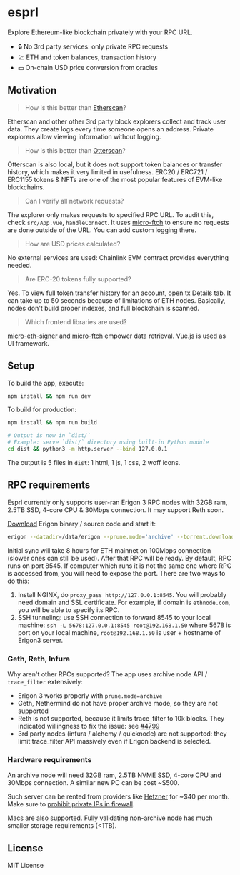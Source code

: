 # esprl

Explore Ethereum-like blockchain privately with your RPC URL.

- 🔒 No 3rd party services: only private RPC requests
- 💹 ETH and token balances, transaction history
- 💵 On-chain USD price conversion from oracles

## Motivation

> How is this better than [Etherscan](https://etherscan.io)?

Etherscan and other other 3rd party block explorers collect and track user data. They create logs every time someone opens an address. Private explorers allow viewing information without logging.

> How is this better than [Otterscan](https://github.com/otterscan/otterscan)?

Otterscan is also local, but it does not support token balances or transfer history, which makes it very limited in usefulness. ERC20 / ERC721 / ERC1155 tokens & NFTs are one of the most popular features of EVM-like blockchains.

> Can I verify all network requests?

The explorer only makes requests to specified RPC URL. To audit this, check `src/App.vue`,
`handleConnect`. It uses [micro-ftch](https://github.com/paulmillr/micro-ftch) to
ensure no requests are done outside of the URL. You can add custom logging there.

> How are USD prices calculated?

No external services are used: Chainlink EVM contract provides everything needed.

> Are ERC-20 tokens fully supported?

Yes. To view full token transfer history for an account, open tx Details tab.
It can take up to 50 seconds because of limitations of ETH nodes.
Basically, nodes don't build proper indexes, and full blockchain is scanned.

> Which frontend libraries are used?

[micro-eth-signer](https://github.com/paulmillr/micro-eth-signer) and
[micro-ftch](https://github.com/paulmillr/micro-ftch) empower data retrieval.
Vue.js is used as UI framework.

## Setup

To build the app, execute:

```sh
npm install && npm run dev
```

To build for production:

```sh
npm install && npm run build

# Output is now in `dist/`
# Example: serve `dist/` directory using built-in Python module
cd dist && python3 -m http.server --bind 127.0.0.1
```

The output is 5 files in `dist`: 1 html, 1 js, 1 css, 2 woff icons.

## RPC requirements

Esprl currently only supports user-ran Erigon 3 RPC nodes with 32GB ram, 2.5TB SSD, 4-core CPU & 30Mbps connection. It may support Reth soon.

[Download](https://github.com/erigontech/erigon/releases) Erigon binary / source code and start it:

```sh
erigon --datadir=/data/erigon --prune.mode='archive' --torrent.download.rate="100mb" --http --http.api=eth,erigon,web3,net,debug,trace,txpool,ots --ws --http.corsdomain='*'
```

Initial sync will take 8 hours for ETH mainnet on 100Mbps connection (slower ones can still be used). After that RPC will be ready.
By default, RPC runs on port 8545. If computer which runs it is not the same one
where RPC is accessed from, you will need to expose the port. There are two ways to do this:

1. Install NGINX, do `proxy_pass http://127.0.0.1:8545`. You will probably need domain and SSL certificate. For example, if domain is `ethnode.com`, you will be able to specify its RPC.
2. SSH tunneling: use SSH connection to forward 8545 to your local machine:
   `ssh -L 5678:127.0.0.1:8545 root@192.168.1.50` where 5678 is port on your local machine,
   `root@192.168.1.50` is user + hostname of Erigon3 server.

### Geth, Reth, Infura

Why aren't other RPCs supported? The app uses archive node API / `trace_filter` extensively:

- Erigon 3 works properly with `prune.mode=archive`
- Geth, Nethermind do not have proper archive mode, so they are not supported
- Reth is not supported, because it limits trace_filter to 10k blocks. They indicated
  willingness to fix the issue: see [#4799](https://github.com/paradigmxyz/reth/issues/4799)
- 3rd party nodes (infura / alchemy / quicknode) are not supported: they limit
  trace_filter API massively even if Erigon backend is selected.

### Hardware requirements

An archive node will need 32GB ram, 2.5TB NVME SSD, 4-core CPU and 30Mbps connection.
A similar new PC can be cost ~$500.

Such server can be rented from providers like [Hetzner](https://www.hetzner.com) for ~$40 per month.
Make sure to [prohibit private IPs in firewall](https://ethereum.stackexchange.com/questions/6386/how-to-prevent-being-blacklisted-for-running-an-ethereum-client/13068).

Macs are also supported.
Fully validating non-archive node has much smaller storage requirements (<1TB).

## License

MIT License
